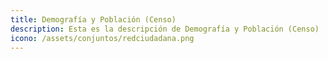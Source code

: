 ```yaml
---
title: Demografía y Población (Censo)
description: Esta es la descripción de Demografía y Población (Censo)
icono: /assets/conjuntos/redciudadana.png
---
```

